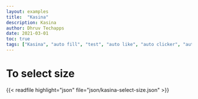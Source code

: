 ```yaml
---
layout: examples
title:  "Kasina"
description: Kasina
author: Dhruv Techapps
date: 2021-03-01
toc: true
tags: ["Kasina", "auto fill", "test", "auto like", "auto clicker", "auto fill"]
---
```


# To select size
{{< readfile highlight="json" file="json/kasina-select-size.json" >}}
